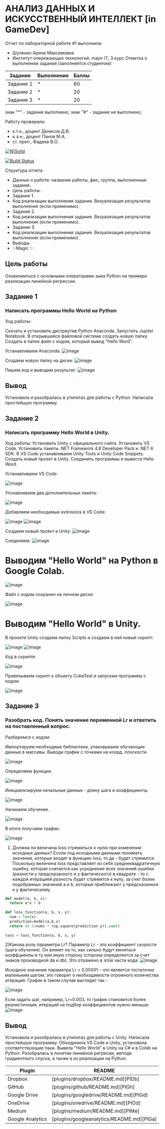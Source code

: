 # АНАЛИЗ ДАННЫХ И ИСКУССТВЕННЫЙ ИНТЕЛЛЕКТ [in GameDev]
Отчет по лабораторной работе #1 выполнила:
- Шупенко Арина Максимовна
- Институт опережающих технологий, major IT, 3 курс
Отметка о выполнении заданий (заполняется студентом):

| Задание | Выполнение | Баллы |
| ------ | ------ | ------ |
| Задание 1 | * | 60 |
| Задание 2 | * | 20 |
| Задание 3 | * | 20 |

знак "*" - задание выполнено; знак "#" - задание не выполнено;

Работу проверили:
- к.т.н., доцент Денисов Д.В.
- к.э.н., доцент Панов М.А.
- ст. преп., Фадеев В.О.

[![N|Solid](https://cldup.com/dTxpPi9lDf.thumb.png)](https://nodesource.com/products/nsolid)

[![Build Status](https://travis-ci.org/joemccann/dillinger.svg?branch=master)](https://travis-ci.org/joemccann/dillinger)

Структура отчета

- Данные о работе: название работы, фио, группа, выполненные задания.
- Цель работы.
- Задание 1.
- Код реализации выполнения задания. Визуализация результатов выполнения (если применимо).
- Задание 2.
- Код реализации выполнения задания. Визуализация результатов выполнения (если применимо).
- Задание 3.
- Код реализации выполнения задания. Визуализация результатов выполнения (если применимо).
- Выводы.
- ✨Magic ✨

## Цель работы
Ознакомиться с основными операторами зыка Python на примере реализации линейной регрессии.

## Задание 1
### Написать программы Hello World на Python
Ход работы:

Скачать и установить дистриутив Python Anaconda. Запустить Jupiter Notebook. В открывшейся файловой системе создать новую папку. Создать в папке файл с кодом, который вывод "Hello Word".

Устанавливаем Anaconda:
![image](https://user-images.githubusercontent.com/114181594/192881977-f974bda2-c055-46b8-9c6b-b8a916b94814.png)


Создаем новую папку на диске:
![image](https://user-images.githubusercontent.com/114181594/192881822-17cc64b8-90ae-440d-8274-0de18686607f.png)


Пишем код и выводим результат:
![image](https://user-images.githubusercontent.com/114181594/192881644-6f47700d-ecc2-423e-8fe9-01f62ca6d4b9.png)

## Вывод
Установила и разобралась в утилитах для работы с Python. Написала простейшую программу.


## Задание 2
### Написать программу Hello World в Unity.

Ход работы:
Установить Unity с официального сайта. Установить VS Code. Установить пакеты .NET Framework 4.8 Developer Pack и .NET 6 SDK. В VS Code устанавливаем Unity Tools и
Unity Code Snippets. Создать новый проект в Unity. Соединить программы и вывести Hello Word.


Устанавливаем VS Code:

![image](https://user-images.githubusercontent.com/114181594/192887248-28316023-0461-43a2-b5b4-38ec3e8b0587.png)

Утснавливаем два дополнительных пакета:

![image](https://user-images.githubusercontent.com/114181594/193766620-a4010e52-a7b8-4ce5-87f9-af63869f8517.png)

Добавляем необходимые extinsions в VS Code:

![image](https://user-images.githubusercontent.com/114181594/193766850-e032499f-3bcc-4246-aad2-12ccd31693c7.png)
![image](https://user-images.githubusercontent.com/114181594/193766970-f91c7b8e-4c28-4f69-b182-f8c10e3cf7cd.png)



Создаем новый проект в Unity:
![image](https://user-images.githubusercontent.com/114181594/192885859-fe4f1e76-288f-4af5-b896-2720f482f85b.png)

Соединяем:
![image](https://user-images.githubusercontent.com/114181594/192887565-1a7277f2-7455-4dd7-9f28-1713f9fb29c8.png)


# Выводим "Hello World" на Python в Google Colab.


![image](https://user-images.githubusercontent.com/114181594/193768166-2decac03-8700-4226-8655-08679890c25f.png)

Файл с кодом сохранен на личном диске:

![image](https://user-images.githubusercontent.com/114181594/193768800-10c31129-9cf3-4aaf-bed7-61d9a7754930.png)

# Выводим "Hello World" в Unity.

В проекте Unity создаем папку Scripts и создаем в ней новый скрипт:

![image](https://user-images.githubusercontent.com/114181594/193769269-d9bc4cb5-66b5-42c8-81b2-a388e0d3731d.png)
![image](https://user-images.githubusercontent.com/114181594/193769654-6923c4de-1c74-497a-a465-3bb4c66a1a88.png)

Код в скрипте:

![image](https://user-images.githubusercontent.com/114181594/193777154-1bedcfa0-7374-47c5-abc8-d8bc52982616.png)


Привязываем скрипт к объекту CubeTest и запускам программу с кодом:

![image](https://user-images.githubusercontent.com/114181594/193781793-f6b66076-7154-44ce-a2ba-82661505cb0a.png)



## Задание 3
### Разобрать код. Понять значение переменной Lr и ответить на поставленный вопрос.

Разберемся с кодом:

Импортируем необходиые библиотеки, упаковываем обучающие данные в массивы. Выводи график с точками на коорд. плоскости.

![image](https://user-images.githubusercontent.com/114181594/194025567-adad74f2-bc03-48fb-8b4b-df94df3a4042.png)

Определяем функции.

![image](https://user-images.githubusercontent.com/114181594/194026306-9484b177-8636-4735-913f-f12756000424.png)


Инициализируем начальные данные - длину шага и коэффициенты.

![image](https://user-images.githubusercontent.com/114181594/194026498-952d23e6-00de-4542-bab9-eb5dd81574b9.png)


Начинаем обучение.

![image](https://user-images.githubusercontent.com/114181594/194026603-77ca9ba8-f519-4580-9e17-08dea18a953a.png)

В итоге получаем график: 

![image](https://user-images.githubusercontent.com/114181594/194026682-38a94eca-a850-4218-82dc-8202329aef33.png)

1) Должна ли величина loss стремиться к нулю при изменении исходных данных? 
Есоли под исходными данными понимать значения, которые входят в функцию loss, то да - будет стремится.
Поскольку величина loss представляет из себя среднеквадратичную ошибку, которая считается как усреднение всех значений ошибки (разности y предсказанного и y фактического) в квадрате - то с каждой итерацией разность будет стремится к нулу, за счет более подобранных значений а и b, которые приближают y предсказанное к y фактическому.

```Python
def model(a, b, x):
  return a*x + b
  
def loss_function(a, b, x, y):
  num = len(x)
  prediction=model(a,b,x)
  return (0.5/num) * (np.square(prediction-y)).sum()
  
loss = loss_function(a, b, x, y)
```


2)Какова роль параметра Lr?
Параметр Lr - это коэффициент скорости (шага обучения). Он влияет на то, как сильно будут меняться коэффциенты в ту или иную сторону (сторона определяется за счет знаков производной da и db).
Это отражено в этой части кода:
![image](https://user-images.githubusercontent.com/114181594/194027472-17cb3a27-e060-46f2-aa92-d6536edef7fa.png)

Исходное значение параметра Lr = 0.00001 - что является тостаточно маленьким шагом, это говорит о необходимости огромного количества итераций.
График в таком случае выглядит так - 

![image](https://user-images.githubusercontent.com/114181594/194030158-7b74351e-a157-4031-8be8-52415bdf3d38.png)

Если задать шаг, например,  Lr=0.003, то график становится более реалистичным, итераций на подбор коэффициентов нужно меньше.
![image](https://user-images.githubusercontent.com/114181594/194026682-38a94eca-a850-4218-82dc-8202329aef33.png)


## Вывод
Установила и разобралась в утилитах для работы с Unity. Написала простейшую программу. Объединила VS Code и Unity, установила соответствующие паки. Вывела "Hello World"  в Unity на C# и в Colab на Python. Разобралась в понятии линейной регресии, методе градиентного спуска, а также в из реалезации на Python.


| Plugin | README |
| ------ | ------ |
| Dropbox | [plugins/dropbox/README.md][PlDb] |
| GitHub | [plugins/github/README.md][PlGh] |
| Google Drive | [plugins/googledrive/README.md][PlGd] |
| OneDrive | [plugins/onedrive/README.md][PlOd] |
| Medium | [plugins/medium/README.md][PlMe] |
| Google Analytics | [plugins/googleanalytics/README.md][PlGa] |
